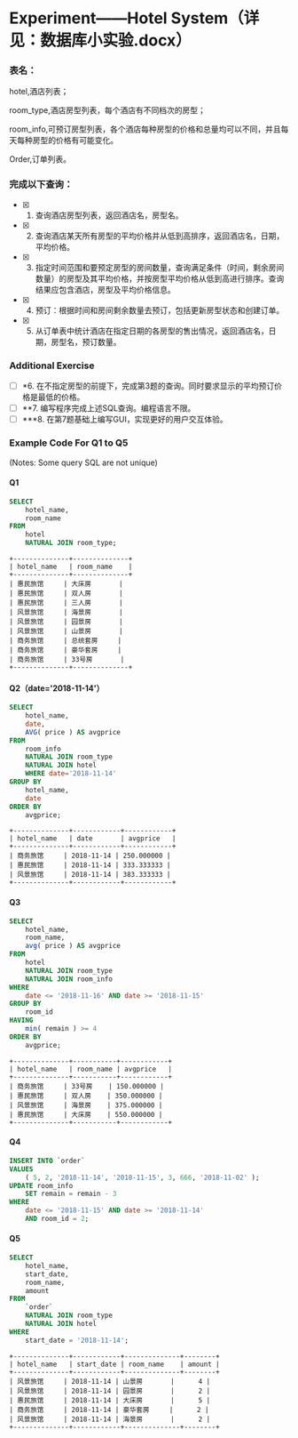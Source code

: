 # Experiment——Hotel System（详见：数据库小实验.docx）

### 表名：

hotel,酒店列表；

room_type,酒店房型列表，每个酒店有不同档次的房型；

room_info,可预订房型列表，各个酒店每种房型的价格和总量均可以不同，并且每天每种房型的价格有可能变化。

Order,订单列表。

### 完成以下查询：
- [x] 1.	查询酒店房型列表，返回酒店名，房型名。
- [x] 2.	查询酒店某天所有房型的平均价格并从低到高排序，返回酒店名，日期，平均价格。
- [x] 3.	指定时间范围和要预定房型的房间数量，查询满足条件（时间，剩余房间数量）的房型及其平均价格，并按房型平均价格从低到高进行排序。查询结果应包含酒店，房型及平均价格信息。
- [x] 4.  预订：根据时间和房间剩余数量去预订，包括更新房型状态和创建订单。
- [x] 5.  从订单表中统计酒店在指定日期的各房型的售出情况，返回酒店名，日期，房型名，预订数量。

### Additional Exercise

- [ ] *6. 在不指定房型的前提下，完成第3题的查询。同时要求显示的平均预订价格是最低的价格。
- [ ] **7. 编写程序完成上述SQL查询。编程语言不限。
- [ ] ***8. 在第7题基础上编写GUI，实现更好的用户交互体验。

### Example Code For Q1 to Q5

(Notes: Some query SQL are not unique)

#### Q1
```sql
SELECT
	hotel_name,
	room_name 
FROM
	hotel
	NATURAL JOIN room_type;
```
```
+--------------+--------------+
| hotel_name   | room_name    |
+--------------+--------------+
| 惠民旅馆     | 大床房       |
| 惠民旅馆     | 双人房       |
| 惠民旅馆     | 三人房       |
| 风景旅馆     | 海景房       |
| 风景旅馆     | 园景房       |
| 风景旅馆     | 山景房       |
| 商务旅馆     | 总统套房     |
| 商务旅馆     | 豪华套房     |
| 商务旅馆     | 33号房       |
+--------------+--------------+
```

#### Q2（date='2018-11-14'）
```sql
SELECT
	hotel_name,
	date,
	AVG( price ) AS avgprice 
FROM
	room_info
	NATURAL JOIN room_type
	NATURAL JOIN hotel 
	WHERE date='2018-11-14'
GROUP BY
	hotel_name,
	date 
ORDER BY
	avgprice;
```
```
+--------------+------------+------------+
| hotel_name   | date       | avgprice   |
+--------------+------------+------------+
| 商务旅馆     | 2018-11-14 | 250.000000 |
| 惠民旅馆     | 2018-11-14 | 333.333333 |
| 风景旅馆     | 2018-11-14 | 383.333333 |
+--------------+------------+------------+
```

#### Q3
```sql
SELECT
	hotel_name,
	room_name,
	avg( price ) AS avgprice 
FROM
	hotel
	NATURAL JOIN room_type
	NATURAL JOIN room_info 
WHERE
	date <= '2018-11-16' AND date >= '2018-11-15' 
GROUP BY
	room_id 
HAVING
	min( remain ) >= 4 
ORDER BY
	avgprice;
```
```
+--------------+-----------+------------+
| hotel_name   | room_name | avgprice   |
+--------------+-----------+------------+
| 商务旅馆     | 33号房    | 150.000000 |
| 惠民旅馆     | 双人房    | 350.000000 |
| 风景旅馆     | 海景房    | 375.000000 |
| 惠民旅馆     | 大床房    | 550.000000 |
+--------------+-----------+------------+
```

#### Q4
```sql
INSERT INTO `order`
VALUES
	( 5, 2, '2018-11-14', '2018-11-15', 3, 666, '2018-11-02' );
UPDATE room_info 
	SET remain = remain - 3 
WHERE
	date <= '2018-11-15' AND date >= '2018-11-14' 
	AND room_id = 2;
```

#### Q5
```sql
SELECT
	hotel_name,
	start_date,
	room_name,
	amount 
FROM
	`order`
	NATURAL JOIN room_type
	NATURAL JOIN hotel 
WHERE
	start_date = '2018-11-14';
```
```
+--------------+------------+--------------+--------+
| hotel_name   | start_date | room_name    | amount |
+--------------+------------+--------------+--------+
| 风景旅馆     | 2018-11-14 | 山景房       |      4 |
| 风景旅馆     | 2018-11-14 | 园景房       |      2 |
| 惠民旅馆     | 2018-11-14 | 大床房       |      5 |
| 商务旅馆     | 2018-11-14 | 豪华套房     |      2 |
| 风景旅馆     | 2018-11-14 | 海景房       |      2 |
+--------------+------------+--------------+--------+
```
